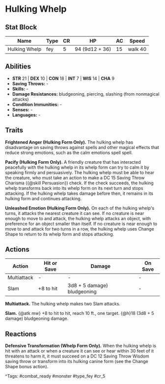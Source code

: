 # Hulking Whelp

## Stat Block

| Name | Type | CR | HP | AC | Speed |
|------|------|----|----|----|-------|
| Hulking Whelp | fey | 5 | 94 (9d12 + 36) | 15 | walk 40 |

## Abilities

- **STR** 21 | **DEX** 10 | **CON** 18 | **INT** 7 | **WIS** 14 | **CHA** 9
- **Saving Throws:** -  
- **Skills:** -  
- **Damage Resistances:** bludgeoning, piercing, slashing (from nonmagical attacks)  
- **Condition Immunities:** -  
- **Senses:** -  
- **Languages:** -

## Traits

**Frightened Anger (Hulking Form Only).** The hulking whelp has disadvantage on saving throws against spells and other magical effects that reduce strong emotions, such as the calm emotions spell spell.

**Pacify (Hulking Form Only).** A friendly creature that has interacted peacefully with the hulking whelp in its whelp form can try to calm it by speaking firmly and persuasively. The hulking whelp must be able to hear the creature, who must take an action to make a DC 15 Saving Throw Charisma ({@skill Persuasion}) check. If the check succeeds, the hulking whelp transforms back into its whelp form on its next turn and stops attacking. If the hulking whelp takes damage before then, it remains in its hulking form and continues attacking.

**Unleashed Emotion (Hulking Form Only).** On each of the hulking whelp's turns, it attacks the nearest creature it can see. If no creature is near enough to move to and attack, the hulking whelp attacks an object, with preference for an object smaller than itself. If no creature is near enough to move to and attack for two turns in a row, the hulking whelp uses Change Shape to return to its whelp form and stops attacking.


## Actions

| Action | Hit or Save | Damage | On Save |
|--------|--------------|--------|----------|
| Multiattack | - | - | - |
| Slam | +8 to hit | 3d8 + 5 damage) bludgeoning | - |

**Multiattack.** The hulking whelp makes two Slam attacks.

**Slam.** {@atk mw} +8 to hit to hit, reach 10 ft., one target. {@h}18 (3d8 + 5 damage) bludgeoning damage.

## Reactions

**Defensive Transformation (Whelp Form Only).** When the hulking whelp is hit with an attack or when a creature it can see or hear within 30 feet of it threatens to harm it, it must succeed on a DC 12 Saving Throw Wisdom saving throw or transform into its hulking canine form (see the Change Shape bonus action).



^Tags: #combat_ready #monster #type_fey #cr_5